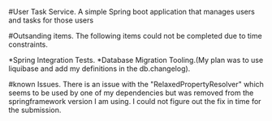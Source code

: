 #User Task Service.
A simple Spring boot application that manages users
and tasks for those users

#Outsanding items.
The following items could not be completed due to time
constraints.

*Spring Integration Tests.
*Database Migration Tooling.(My plan was to use liquibase and add my definitions in the db.changelog).

#known Issues.
There is an issue with the "RelaxedPropertyResolver" which seems 
to be used by one of my dependencies but was removed from the springframework 
version I am using. I could not figure out the fix in time for the submission.


